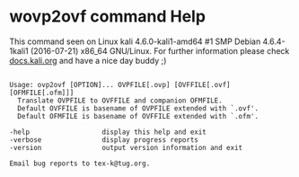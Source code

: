 # wovp2ovf command Help
 
 This command seen on Linux kali 4.6.0-kali1-amd64 #1 SMP Debian 4.6.4-1kali1 (2016-07-21) x86_64 GNU/Linux. For further information please check [docs.kali.org](docs.kali.org) and have a nice day buddy ;) 

~~~

Usage: ovp2ovf [OPTION]... OVPFILE[.ovp] [OVFFILE[.ovf] [OFMFILE[.ofm]]]
  Translate OVPFILE to OVFFILE and companion OFMFILE.
  Default OVFFILE is basename of OVPFILE extended with `.ovf'.
  Default OFMFILE is basename of OVFFILE extended with `.ofm'.

-help                  display this help and exit
-verbose               display progress reports
-version               output version information and exit

Email bug reports to tex-k@tug.org.

~~~

